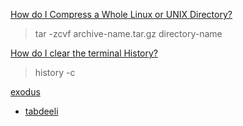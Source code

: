 [How do I Compress a Whole Linux or UNIX Directory?](https://www.cyberciti.biz/faq/how-do-i-compress-a-whole-linux-or-unix-directory/)
> tar -zcvf archive-name.tar.gz directory-name

[How do I clear the terminal History?](https://unix.stackexchange.com/questions/203290/how-do-i-clear-the-terminal-history)
> history -c

[exodus](https://github.com/intoli/exodus)

- [tabdeeli](https://github.com/typon/tabdeeli#linux)
